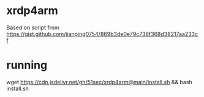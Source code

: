 # xrdp4arm
Based on script from https://gist.github.com/jianping0754/869b3de0e79c738f368d38217aa233cf

# running
wget https://cdn.jsdelivr.net/gh/51sec/xrdp4arm@main/install.sh && bash install.sh
